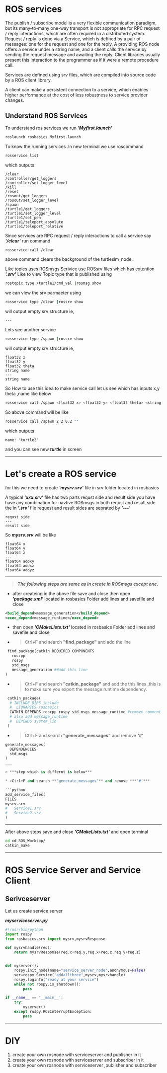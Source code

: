 # ROS services
The publish / subscribe model is a very flexible communication paradigm, but its many-to-many one-way transport is not appropriate for RPC request / reply interactions, which are often required in a distributed system. Request / reply is done via a Service, which is defined by a pair of messages: one for the request and one for the reply. A providing ROS node offers a service under a string name, and a client calls the service by sending the request message and awaiting the reply. Client libraries usually present this interaction to the programmer as if it were a remote procedure call.

Services are defined using srv files, which are compiled into source code by a ROS client library.

A client can make a persistent connection to a service, which enables higher performance at the cost of less robustness to service provider changes.

## Understand ROS Services
To understand ros services we run ***'Myfirst.launch'***
```bash
roslaunch rosbasics Myfirst.launch
```
To know the running services .In new terminal we use roscommand
```bash
rosservice list
```
which outputs
```
/clear
/controller/get_loggers
/controller/set_logger_level
/kill
/reset
/rosout/get_loggers
/rosout/set_logger_level
/spawn
/turtle1/get_loggers
/turtle1/set_logger_level
/turtle1/set_pen
/turtle1/teleport_absolute
/turtle1/teleport_relative
```
Since services are RPC request / reply interactions to call a service say ***'/clear'*** run command
```bash
rosservice call /clear
```
above command clears the background of the turtlesim_node.

Like topics uses ROSmsgs Serivice use ROSsrv files which has extention ***'.srv'***
Like to view Topic type that is published using
```bash
rostopic type /turtle1/cmd_vel |rosmsg show
```
we can view the srv parmaeter using
```bash
rosservice type /clear |rossrv show
```
will output empty srv structure ie,
```
---
```
Lets see another service
```bash
rosservice type /spawn |rossrv show
```
will output empty srv structure ie,
```
float32 x
float32 y
float32 theta
string name
---
string name

```
So How to use this idea to make service call let us see which has inputs x,y theta
,name like below
``` bash
rosservice call /spawn <float32 x> <float32 y> <float32 theta> <string name>
```
So above command will be like
``` bash
rosservice call /spawn 2 2 0.2 ""
```
which outputs
```
name: "turtle2"
```
and you can see new ***turtle*** in screen

___

# Let's create a ROS service
for this we need to create ***'mysrv.srv'*** file in srv folder located in rosbasics

A typical ***'xxx.srv'*** file has two parts requst side and result side
you have have any combination for navtive ROSmsgs in both requst and result side
the in ***'.srv'*** file request and result sides are seprated by ***'---'***
```
requst side
---
result side
```
So ***mysrv.srv*** will be like
```
float64 x
float64 y
float64 z
---
float64 addxy
float64 addxz
float64 addyz
```
___
> ***The following steps are same as in create in ROSmsgs except one.***

* after createing in the above file save and close then open ***'package.xml'*** located in rosbasics Folder add lines and savefile and close
 ```XML
 <build_depend>message_generation</build_depend>
 <exec_depend>message_runtime</exec_depend>
 ```
* then open ***'CMakeLists.txt'*** located in rosbasics Folder add lines and savefile and close
* >Ctrl+F and search **"find_package"** and add the line

```python
 find_package(catkin REQUIRED COMPONENTS
   roscpp
   rospy
   std_msgs
   message_generation ##add this line
)
 ```
  * >Ctrl+F and search **"catkin_package"** and add the this  lines ,this is to  make sure you export the message runtime dependency.

```python
 catkin_package(
  # INCLUDE_DIRS include
  #  LIBRARIES rosbasics
  CATKIN_DEPENDS roscpp rospy std_msgs message_runtime #remove comment
  # also add message_runtime
  #  DEPENDS system_lib
 )
 ```
 * >Ctrl+F and search **"generate_messages"** and remove ***'#'***
  ```python
  generate_messages(
    DEPENDENCIES
    std_msgs
  )
 ___

> ***step which is differnt is below***

* >Ctrl+F and search **"generate_messages"** and remove ***'#'***

```python
add_service_files(
  FILES
  mysrv.srv
#   Service1.srv
#   Service2.srv
)
```
---
After above steps save and close ***'CMakeLists.txt'*** and open terminal
 ```bash
 cd cd ROS_Worksop/
 catkin_make
 ```
 ---
 # ROS Service Server and Service Client


## Serivceserver
Let us create service server

 ***myserviceserver.py***
 ```python
 #!/usr/bin/python
 import rospy
 from rosbasics.srv import mysrv,mysrvResponse

 def mysrvhandle(req):
     return mysrvResponse(req.x+req.y,req.x+req.z,req.y+req.z)


 def myserver():
     rospy.init_node(name="service_server_node",anonymous=False)
     ser=rospy.Service("addallthree",mysrv,mysrvhandle)
     rospy.loginfo("ready at your service")
     while not rospy.is_shutdown():
         pass

 if __name__ == '__main__':
     try:
         myserver()
     except rospy.ROSInterruptException:
         pass
 ```

---
# DIY
1. create your own rosnode with serviceserver and publisher in it
2. create your own rosnode with serviceserver and  subscriber in it
3. create your own rosnode with serviceserver ,publisher and subscriber
